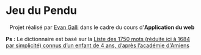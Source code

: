 # Jeu du Pendu

<p align=center>
  <span>Projet réalisé par <a href="https://github.com/06Games">Evan Galli</a> dans le cadre du cours d'<b>Application du web</b></span>
</p>

**Ps :** Le dictionnaire est basé sur la [Liste des 1750 mots (réduite ici à 1684 par simplicité) connus d’un enfant de 4 ans, d’après l’académie d'Amiens](https://fr.wiktionary.org/wiki/Wiktionnaire:Liste_de_1750_mots_fran%C3%A7ais_les_plus_courants) 